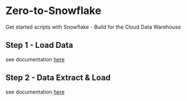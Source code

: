 # Zero-to-Snowflake
Get started scripts with Snowflake - Build for the Cloud Data Warehouse

## Step 1 - Load Data

see documentation [here](Load-Data.MD)



## Step 2 - Data Extract & Load

see documentation [here](data-extract-and-load.MD)



